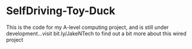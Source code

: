 # SelfDriving-Toy-Duck
This is the code for my A-level computing project, and is still under development...visit bit.ly/JakeNTech to find out a bit more about this wired project
